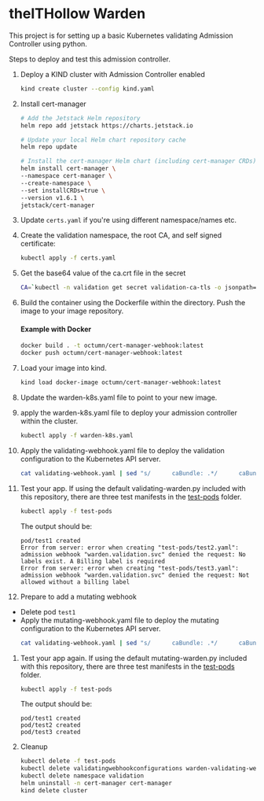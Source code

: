 # theITHollow Warden

This project is for setting up a basic Kubernetes validating Admission
Controller using python.

Steps to deploy and test this admission controller.

1. Deploy a KIND cluster with Admission Controller enabled

   ```bash
   kind create cluster --config kind.yaml
   ```

1. Install cert-manager

   ```bash
   # Add the Jetstack Helm repository
   helm repo add jetstack https://charts.jetstack.io

   # Update your local Helm chart repository cache
   helm repo update

   # Install the cert-manager Helm chart (including cert-manager CRDs)
   helm install cert-manager \
   --namespace cert-manager \
   --create-namespace \
   --set installCRDs=true \
   --version v1.6.1 \
   jetstack/cert-manager
   ```

1. Update `certs.yaml` if you're using different namespace/names etc.

1. Create the validation namespace, the root CA, and self signed certificate:

   ```bash
   kubectl apply -f certs.yaml
   ```

1. Get the base64 value of the ca.crt file in the secret

   ```bash
   CA=`kubectl -n validation get secret validation-ca-tls -o jsonpath='{.data.ca\.crt}'`
   ```

1. Build the container using the Dockerfile within the directory. Push the image to your image repository.

   #### Example with Docker
   ```bash
   docker build . -t octumn/cert-manager-webhook:latest
   docker push octumn/cert-manager-webhook:latest 
   ```

1. Load your image into kind.
   ```bash
   kind load docker-image octumn/cert-manager-webhook:latest
   ```

1. Update the warden-k8s.yaml file to point to your new image.

1. apply the warden-k8s.yaml file to deploy your admission controller within the
   cluster.

   ```bash
   kubectl apply -f warden-k8s.yaml
   ```

1. Apply the validating-webhook.yaml file to deploy the validation configuration to the
   Kubernetes API server.

   ```bash
   cat validating-webhook.yaml | sed "s/      caBundle: .*/      caBundle: ${CA}/" | kubectl apply -f -
   ```

1. Test your app. If using the default validating-warden.py included with this repository,
    there are three test manifests in the [test-pods](/test-pods) folder.

   ```bash
   kubectl apply -f test-pods
   ```

   The output should be:
   ```
   pod/test1 created
   Error from server: error when creating "test-pods/test2.yaml": admission webhook "warden.validation.svc" denied the request: No labels exist. A Billing label is required
   Error from server: error when creating "test-pods/test3.yaml": admission webhook "warden.validation.svc" denied the request: Not allowed without a billing label
   ```

1. Prepare to add a mutating webhook
- Delete pod `test1`
- Apply the mutating-webhook.yaml file to deploy the mutating configuration to the
   Kubernetes API server.
   ```bash
   cat validating-webhook.yaml | sed "s/      caBundle: .*/      caBundle: ${CA}/" | kubectl apply -f -
   ```

1. Test your app again. If using the default mutating-warden.py included with this repository,
    there are three test manifests in the [test-pods](/test-pods) folder.

   ```bash
   kubectl apply -f test-pods
   ```

   The output should be:
   ```
   pod/test1 created
   pod/test2 created
   pod/test3 created
   ```

1. Cleanup

   ```bash
   kubectl delete -f test-pods
   kubectl delete validatingwebhookconfigurations warden-validating-webhook warden-mutating-webhook
   kubectl delete namespace validation
   helm uninstall -n cert-manager cert-manager
   kind delete cluster 
```